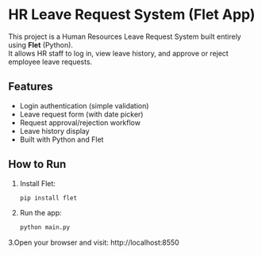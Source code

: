 # HR Leave Request System (Flet App)

This project is a Human Resources Leave Request System built entirely using **Flet** (Python).  
It allows HR staff to log in, view leave history, and approve or reject employee leave requests.

## Features
- Login authentication (simple validation)
- Leave request form (with date picker)
- Request approval/rejection workflow
- Leave history display
- Built with Python and Flet

## How to Run
1. Install Flet:
   ```bash
   pip install flet
2. Run the app:
    ```bash
    python main.py
3.Open your browser and visit:
    http://localhost:8550